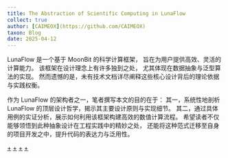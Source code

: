 ```yaml
---
title: The Abstraction of Scientific Computing in LunaFlow
collect: true
author: [CAIMEOX](https://github.com/CAIMEOX)
taxon: Blog
date: 2025-04-12
---
```


<!-- Overview -->

LunaFlow 是一个基于 MoonBit 的科学计算框架，
旨在为用户提供高效、灵活的计算能力。
该框架在设计理念上有许多独到之处，
尤其体现在数据抽象与泛型算法的实现。
然而遗憾的是，未有技术文档详尽阐释这些核心设计背后的理论依据与实践权衡。

作为 LunaFlow 的架构者之一，笔者撰写本文的目的在于：
其一，系统性地剖析 LunaFlow 的顶层设计哲学，揭示其主要设计原则与实现细节。
其二，通过具体用例的实证分析，展示如何利用该框架构建高效的数值计算流程。
希望读者不仅能够领悟到此种抽象设计在工程实践中的精妙之处，
还能将这种范式迁移至自身的项目开发之中，提升代码的表达力与泛用性。

[+](/blog/lunaflow/layers.md#:embed)
[+](/blog/lunaflow/generic.md#:embed)
[+](/blog/lunaflow/instances.md#:embed)
[+](/blog/lunaflow/future.md#:embed)
